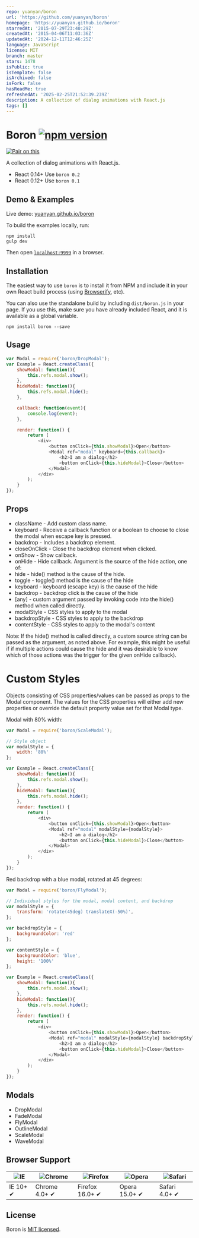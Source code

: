 ```yaml
---
repo: yuanyan/boron
url: 'https://github.com/yuanyan/boron'
homepage: 'https://yuanyan.github.io/boron'
starredAt: '2015-07-29T23:40:29Z'
createdAt: '2015-04-06T11:03:36Z'
updatedAt: '2024-12-11T12:46:25Z'
language: JavaScript
license: MIT
branch: master
stars: 1478
isPublic: true
isTemplate: false
isArchived: false
isFork: false
hasReadMe: true
refreshedAt: '2025-02-25T21:52:39.239Z'
description: A collection of dialog animations with React.js
tags: []
---
```


Boron  [![npm version](https://badge.fury.io/js/boron.svg)](http://badge.fury.io/js/boron)
=====

[![Pair on this](https://tf-assets-staging.s3.amazonaws.com/badges/thinkful_repo_badge.svg)](http://start.thinkful.com/react/?utm_source=github&utm_medium=badge&utm_campaign=boron)

A collection of dialog animations with React.js.

* React 0.14+ Use `boron 0.2`
* React 0.12+ Use `boron 0.1`

## Demo & Examples

Live demo: [yuanyan.github.io/boron](http://yuanyan.github.io/boron/)

To build the examples locally, run:

```
npm install
gulp dev
```

Then open [`localhost:9999`](http://localhost:9999) in a browser.

## Installation

The easiest way to use `boron` is to install it from NPM and include it in your own React build process (using [Browserify](http://browserify.org), etc).

You can also use the standalone build by including `dist/boron.js` in your page. If you use this, make sure you have already included React, and it is available as a global variable.

```
npm install boron --save
```

## Usage

``` javascript
var Modal = require('boron/DropModal');
var Example = React.createClass({
    showModal: function(){
        this.refs.modal.show();
    },
    hideModal: function(){
        this.refs.modal.hide();
    },

    callback: function(event){
        console.log(event);
    },

    render: function() {
        return (
            <div>
                <button onClick={this.showModal}>Open</button>
                <Modal ref="modal" keyboard={this.callback}>
                    <h2>I am a dialog</h2>
                    <button onClick={this.hideModal}>Close</button>
                </Modal>
            </div>
        );
    }
});
```

## Props

* className - Add custom class name.
* keyboard - Receive a callback function or a boolean to choose to close the modal when escape key is pressed.
* backdrop - Includes a backdrop element.
* closeOnClick - Close the backdrop element when clicked.
* onShow - Show callback.
* onHide - Hide callback. Argument is the source of the hide action, one of:
 * hide - hide() method is the cause of the hide.
 * toggle - toggle() method is the cause of the hide
 * keyboard - keyboard (escape key) is the cause of the hide
 * backdrop - backdrop click is the cause of the hide
 * [any] - custom argument passed by invoking code into the hide() method when called directly.
* modalStyle - CSS styles to apply to the modal
* backdropStyle - CSS styles to apply to the backdrop
* contentStyle - CSS styles to apply to the modal's content

Note: If the hide() method is called directly, a custom source string can be
passed as the argument, as noted above. For example, this might be useful if
if multiple actions could cause the hide and it was desirable to know which of those
actions was the trigger for the given onHide callback).

# Custom Styles
Objects consisting of CSS properties/values can be passed as props to the Modal component.
The values for the CSS properties will either add new properties or override the default property value set for that Modal type.

Modal with 80% width:
``` javascript
var Modal = require('boron/ScaleModal');

// Style object
var modalStyle = {
    width: '80%'
};

var Example = React.createClass({
    showModal: function(){
        this.refs.modal.show();
    },
    hideModal: function(){
        this.refs.modal.hide();
    },
    render: function() {
        return (
            <div>
                <button onClick={this.showModal}>Open</button>
                <Modal ref="modal" modalStyle={modalStyle}>
                    <h2>I am a dialog</h2>
                    <button onClick={this.hideModal}>Close</button>
                </Modal>
            </div>
        );
    }
});
```

Red backdrop with a blue modal, rotated at 45 degrees:
``` javascript
var Modal = require('boron/FlyModal');

// Individual styles for the modal, modal content, and backdrop
var modalStyle = {
    transform: 'rotate(45deg) translateX(-50%)',
};

var backdropStyle = {
    backgroundColor: 'red'
};

var contentStyle = {
    backgroundColor: 'blue',
    height: '100%'
};

var Example = React.createClass({
    showModal: function(){
        this.refs.modal.show();
    },
    hideModal: function(){
        this.refs.modal.hide();
    },
    render: function() {
        return (
            <div>
                <button onClick={this.showModal}>Open</button>
                <Modal ref="modal" modalStyle={modalStyle} backdropStyle={backdropStyle} contentStyle={contentStyle}>
                    <h2>I am a dialog</h2>
                    <button onClick={this.hideModal}>Close</button>
                </Modal>
            </div>
        );
    }
});
```


## Modals

* DropModal
* FadeModal
* FlyModal
* OutlineModal
* ScaleModal
* WaveModal

## Browser Support

![IE](https://raw.github.com/alrra/browser-logos/master/internet-explorer/internet-explorer_48x48.png) | ![Chrome](https://raw.github.com/alrra/browser-logos/master/chrome/chrome_48x48.png) | ![Firefox](https://raw.github.com/alrra/browser-logos/master/firefox/firefox_48x48.png) | ![Opera](https://raw.github.com/alrra/browser-logos/master/opera/opera_48x48.png) | ![Safari](https://raw.github.com/alrra/browser-logos/master/safari/safari_48x48.png)
--- | --- | --- | --- | --- |
IE 10+ ✔ | Chrome 4.0+ ✔ | Firefox 16.0+ ✔ | Opera 15.0+ ✔ | Safari 4.0+ ✔ |

## License

Boron is [MIT licensed](./LICENSE).
